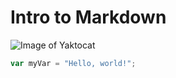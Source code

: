 # Intro to Markdown
![Image of Yaktocat](https://octodex.github.com/images/yaktocat.png)
``` javascript
var myVar = "Hello, world!";
```
